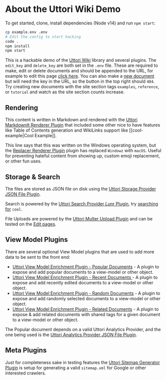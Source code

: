 # About the Uttori Wiki Demo

To get started, clone, install dependencies (Node v14) and run `npm start`:

```sh
cp example.env .env
# Edit the config to start hacking
code .
npm install
npm start
```

This is a hackable demo of the [Uttori Wiki](https://github.com/uttori/uttori-wiki) library and several plugins. The `edit_key` and `delete_key` are both set in the `.env` file. These are required to make, edit or delete documents and should be appended to the URL, for example to edit this page [click here](http://127.0.0.1:8000/wiki/home-page/edit/test). You can also make a [new document](http://127.0.0.1:8000/wiki/new/test) but will need the key in the URL, so the button in the top right should `404`. Try creating new documents with the site section tags `examples`, `reference`, or `tutorial` and watch as the site section counts increase.

## Rendering

This content is written in Markdown and rendered with the [Uttori MarkdownIt Renderer Plugin](https://github.com/uttori/uttori-plugin-renderer-markdown-it) that included some other nice to have features like Table of Contents generation and WikiLinks support like [[cool-example|Cool Example]].

This line says that this was written on the Windows operating system, but the [Replacer Renderer Plugin](https://github.com/uttori/uttori-plugin-renderer-replacer) plugin has replaced `Windowz` with `macOS`. Useful for preventing hateful content from showing up, custom emoji replacement, or other fun uses.

## Storage & Search

The files are stored as JSON file on disk using the [Uttori Storage Provider JSON File Plugin](https://github.com/uttori/uttori-storage-provider-json-file).

Search is powered by the [Uttori Search Provider Lunr Plugin](https://github.com/uttori/uttori-search-provider-lunr), try [searching for](http://127.0.0.1:8000/wiki/search?s=cool) `cool`.

File Uploads are powered by the [Uttori Multer Upload Plugin](https://github.com/uttori/uttori-plugin-upload-multer) and can be tested on the [Edit pages](http://127.0.0.1:8000/wiki/cool-example/edit/test).

## View Model Plugins

There are several optional View Model plugins that are used to add more data to be sent to the front end:

- [Uttori View Model Enrichment Plugin - Popular Documents](https://github.com/uttori/uttori-plugin-vm-popular-documents) - A plugin to expose and add popular documents to a view-model or other object.
- [Uttori View Model Enrichment Plugin - Recent Documents
](https://github.com/uttori/uttori-plugin-vm-recent-documents) - A plugin to expose and add recently edited documents to a view-model or other object.
- [Uttori View Model Enrichment Plugin - Random Documents](https://github.com/uttori/uttori-plugin-vm-random-documents) - A plugin to expose and add randomly selected documents to a view-model or other object.
- [Uttori View Model Enrichment Plugin - Related Documents](https://github.com/uttori/uttori-plugin-vm-related-documents) - A plugin to expose & add related documents with shared tags for a given document to a view-model or other object.

The Popular document depends on a valid Uttori Analytics Provider, and the one being used is the [Uttori Analytics Provider JSON File Plugin](https://github.com/uttori/uttori-plugin-analytics-json-file).

## Meta Plugins

Just for completeness sake in testing features the [Uttori Sitemap Generator Plugin](https://github.com/uttori/uttori-plugin-generator-sitemap) is setup for generating a valid `sitemap.xml` for Google or other interested crawlers.
